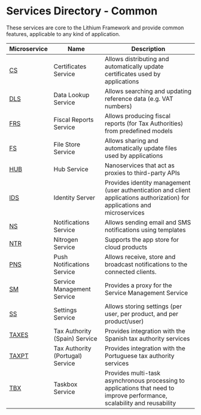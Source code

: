 # Services Directory - Common

These services are core to the Lithium Framework and provide common features, applicable to any kind of application.

| Microservice | Name | Description |
| - | - | - |
| [CS](./cs.md) | Certificates Service | Allows distributing and automatically update certificates used by applications |
| [DLS](./dls.md) | Data Lookup Service | Allows searching and updating reference data (e.g. VAT numbers) |
| [FRS](./frs.md) | Fiscal Reports Service | Allows producing fiscal reports (for Tax Authorities) from predefined models |
| [FS](./fs.md) | File Store Service | Allows sharing and automatically update files used by applications |
| [HUB](./hub.md) | Hub Service | Nanoservices that act as proxies to third-party APIs |
| [IDS](./ids.md) | Identity Server | Provides identity management (user authentication and client applications authorization) for applications and microservices |
| [NS](./ns.md) | Notifications Service | Allows sending email and SMS notifications using templates |
| [NTR](./ntr.md) | Nitrogen Service | Supports the app store for cloud products |
| [PNS](./pns.md) | Push Notifications Service | Allows receive, store and broadcast notifications to the connected clients. |
| [SM](./sm.md) | Service Management Service | Provides a proxy for the Service Management Service |
| [SS](./ss.md) | Settings Service | Allows storing settings (per user, per product, and per product/user) |
| [TAXES](./taxes.md) | Tax Authority (Spain) Service | Provides integration with the Spanish tax authority services |
| [TAXPT](./taxpt.md) | Tax Authority (Portugal) Service | Provides integration with the Portuguese tax authority services |
| [TBX](./tbx.md) | Taskbox Service | Provides multi-task asynchronous processing to applications that need to improve performance, scalability and reusability |
